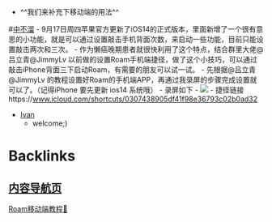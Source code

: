 - ^^我们来补充下移动端的用法^^

#[中不溜](中不溜.md)
    - 9月17日周四苹果官方更新了iOS14的正式版本，里面新增了一个很有意思的小功能，就是可以通过设置敲击手机背面次数，来启动一些功能，目前只能设置敲击两次和三次。
    - 作为懒癌晚期患者就很快利用了这个特点，结合群里大佬@吕立青@JimmyLv 以前做的设置Roam手机端捷径，做了这个小技巧，可以通过敲击iPhone背面三下启动Roam，有需要的朋友可以试一试。
    - 先根据@吕立青@JimmyLv 的教程设置好Roam的手机端APP，再通过我录屏的步骤完成设置就可以了。（记得iPhone 要先更新 ios14 系统哦）
    - 录屏如下
        - ![](../images/OV5oT-ZioA.gif?)
        - 捷径链接https://www.icloud.com/shortcuts/0307438905df41f98e36793c02b0ad32
- [Ivan](Ivan.md)
    - welcome;)

# Backlinks
## [内容导航页](内容导航页.md)
[Roam移动端教程🏃](Roam移动端教程🏃.md)

